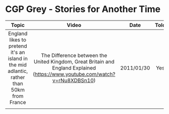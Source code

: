 # CGP Grey - Stories for Another Time

|Topic|Video|Date|Told|Video|Date|
|:---:|:---:|:---:|:---:|:---:|:---:|
|England likes to pretend it's an island in the mid adlantic, rather than 50km from France|The Difference between the United Kingdom, Great Britain and England Explained <Br> (<https://www.youtube.com/watch?v=rNu8XDBSn10>)|2011/01/30|Yes|Brexit, Briefly <Br> (<https://www.youtube.com/watch?v=m3_I2rfApYk>) <Br> 🇬🇧🔥 Brexit, Briefly: REVISITED! 🔥🇪🇺 <Br> (<https://www.youtube.com/watch?v=J1Yv24cM2os>)|2016/07/15|
  |||||||

